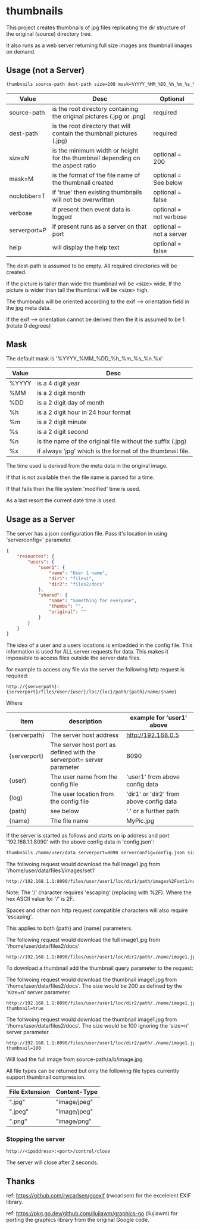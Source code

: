 # thumbnails

This project creates thumbnails of jpg files replicating the dir structure of the original (source) directory tree.

It also runs as a web server returning full size images ans thumbnail images on demand.

## Usage (not a Server)

``` bash
thumbnails source-path dest-path size=200 mask=%YYYY_%MM_%DD_%h_%m_%s_%n.%x noclobber=true
```

| Value | Desc | Optional |
| ----------- | ----------- | ----------- |
| source-path | is the root directory containing the original pictures (.jpg or .png) | required|
| dest-path | is the root directory that will contain the thumbnail pictures (.jpg) | required|
| size=N | is the minimum width or height for the thumbnail depending on the aspect ratio | optional = 200 |
| mask=M | is the format of the file name of the thumbnail created | optional = See below |
| noclobber=T | if 'true' then existing thumbnails will not be overwritten | optional = false |
| verbose | if present then event data is logged | optional = not verbose |
| serverport=P | if present runs as a server on that port | optional = not a server |
| help | will display the help text | optional = false |

The dest-path is assumed to be empty. All required directories will be created.

If the picture is taller than wide the thumbnail will be \<size\> wide.
If the picture is wider than tall the thumbnail will be \<size\> high.

The thumbnails will be oriented according to the exif --> orientation field in the jpg meta data.

If the exif --> orientation cannot be derived then the it is assumed to be 1 (rotate 0 degrees)

## Mask

The default mask is '%YYYY_%MM_%DD_%h_%m_%s_%n.%x'

| Value | Desc |
| ----------- | ----------- |
| %YYYY | is a 4 digit year |
| %MM | is a 2 digit month  |
| %DD | is a 2 digit day of month |
| %h | is a 2 digit hour in 24 hour format |
| %m | is a 2 digit minute |
| %s | is a 2 digit second |
| %n | is the name of the original file without the suffix (.jpg) |
| %x | if always 'jpg' which is the format of the thumbnail file. |

The time used is derived from the meta data in the original image.

If that is not available then the file name is parsed for a time.

If that fails then the file system 'modified' time is used.

As a last resort the current date time is used.

## Usage as a Server

The server has a json configuration file. Pass it's location in using 'serverconfig=' parameter.

``` json
{
    "resources": {
        "users": {
            "user1": {
                "name": "User 1 name",
                "dir1": "files1",
                "dir2": "files2/docs"
            },
            "shared": {
                "name": "Something for everyone",
                "thumbs": "",
                "original": ""
            }
        }
    }
}
```

The idea of a user and a users locations is embedded in the config file. This information is used for ALL server requests for data. This makes it impossible to access files outside the server data files.

for example to access any file via the server the following http request is required:

``` 
http://{serverpath}:{serverport}/files/user/{user}/loc/{loc}/path/{path}/name/{name}
```

Where 

| Item | description | example for 'user1' above |
| ----------- | ----------- | ----------- |
| {serverpath} | The server host address | http://192.168.0.5 |
| {serverport} | The server host port as defined with the serverport= server parameter | 8090 |
| {user} | The user name from the config file | 'user1' from above config data |
| {log} | The user location from the config file | 'dir1' or 'dir2' from above config data |
| {path} | see below | '.' or a further path |
| {name} | The file name | MyPic.jpg |

If the server is started as follows and starts on ip address and port '192.168.1.1:8090' with the above config data in 'config.json':

``` bash
thumbnails /home/user/data serverport=8090 serverconfig=config.json size=200 verbose
```

The follwoing request would download the full image1.jpg from '/home/user/data/files1/images/set1'

```
http://192.168.1.1:8090/files/user/user1/loc/dir1/path/images%2Fset1/name/image1.jpg
```

Note: The '/' character requires 'escaping' (replacing with %2F). Where the hex ASCII value for '/' is 2F.

Spaces and other non http request compatible characters will also require 'escaping'.

This applies to both {path} and {name} parameters.

The following request would download the full image1.jpg from '/home/user/data/files2/docs'

```
http://192.168.1.1:8090/files/user/user1/loc/dir2/path/./name/image1.jpg
```

To download a thumbnail add the thumbnail query parameter to the request:

The follwoing request would download the thumbnail image1.jpg from '/home/user/data/files2/docs'. The size would be 200 as defined by the 'size=n' server parameter. 

```
http://192.168.1.1:8090/files/user/user1/loc/dir2/path/./name/image1.jpg?thumbnail=true
```

The follwoing request would download the thumbnail image1.jpg from '/home/user/data/files2/docs'. The size would be 100 ignoring the 'size=n' server parameter. 

```
http://192.168.1.1:8090/files/user/user1/loc/dir2/path/./name/image1.jpg?thumbnail=100
```

Will load the full image from source-path/a/b/image.jpg

All file types can be returned but only the following file types currently support thumbnail compression.

| File Extension | Content-Type |
| ----------- | ----------- |
| ".jpg" |   "image/jpeg" |
| ".jpeg" |  "image/jpeg" |
| ".png" |   "image/png" |


### Stopping the server

``` http
http://<ipaddress>:<port>/control/close
```

The server will close after 2 seconds.

## Thanks

ref: https://github.com/rwcarlsen/goexif (rwcarlsen) for the excelelent EXIF library.

ref: https://pkg.go.dev/github.com/liujiawm/graphics-go (liujiawm) for porting the graphics library from the original Google code.
